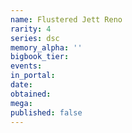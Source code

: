 ```yaml
---
name: Flustered Jett Reno
rarity: 4
series: dsc
memory_alpha: ''
bigbook_tier:
events:
in_portal:
date:
obtained:
mega:
published: false
---
```

